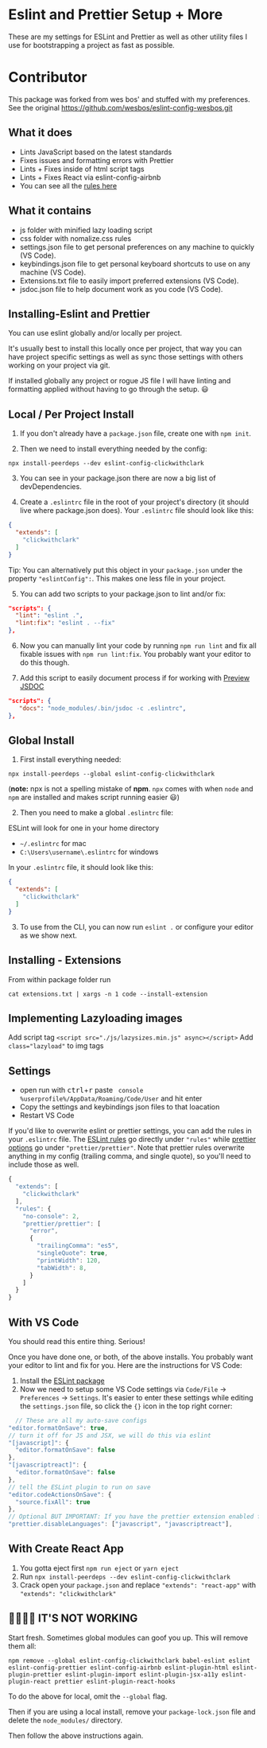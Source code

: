 # Eslint and Prettier Setup + More
These are my settings for ESLint and Prettier as well as other utility files I use for bootstrapping a project as fast as possible.

# Contributor 
This package was forked from wes bos' and stuffed with my preferences.
See the original https://github.com/wesbos/eslint-config-wesbos.git


## What it does
* Lints JavaScript based on the latest standards
* Fixes issues and formatting errors with Prettier
* Lints + Fixes inside of html script tags
* Lints + Fixes React via eslint-config-airbnb
* You can see all the [rules here](https://github.com/clickwithclark/eslint-config-clickwithclark/blob/master/.eslintrc.js)


## What it contains
* js folder with minified lazy loading script
* css folder with nomalize.css rules
* settings.json file to get personal preferences on any machine to quickly (VS Code).
* keybindings.json file to get personal keyboard shortcuts to use on any machine (VS Code).
* Extensions.txt file to easily import preferred extensions (VS Code).
* jsdoc.json file to help document work as you code (VS Code).

## Installing-Eslint and Prettier

You can use eslint globally and/or locally per project.

It's usually best to install this locally once per project, that way you can have project specific settings as well as sync those settings with others working on your project via git.

If  installed globally any project or rogue JS file I  will have linting and formatting applied without having to go through the setup. 😃


## Local / Per Project Install

1. If you don't already have a `package.json` file, create one with `npm init`.

2. Then we need to install everything needed by the config:

```
npx install-peerdeps --dev eslint-config-clickwithclark
```

3. You can see in your package.json there are now a big list of devDependencies.

4. Create a `.eslintrc` file in the root of your project's directory (it should live where package.json does). Your `.eslintrc` file should look like this:

```json
{
  "extends": [
    "clickwithclark"
  ]
}
```

Tip: You can alternatively put this object in your `package.json` under the property `"eslintConfig":`. This makes one less file in your project.

5. You can add two scripts to your package.json to lint and/or fix:

```json
"scripts": {
  "lint": "eslint .",
  "lint:fix": "eslint . --fix"
},
```

6. Now you can manually lint your code by running `npm run lint` and fix all fixable issues with `npm run lint:fix`. You probably want your editor to do this though.

7. Add this script to easily document process if for working with [Preview JSDOC](https://github.com/ludorival/vscode-preview-jsdoc)
```json
"scripts": {
   "docs": "node_modules/.bin/jsdoc -c .eslintrc",
},
```

## Global Install

1. First install everything needed:

```
npx install-peerdeps --global eslint-config-clickwithclark
```
(**note:** npx is not a spelling mistake of **npm**. `npx` comes with when `node` and `npm` are installed and makes script running easier 😃)

2. Then you need to make a global `.eslintrc` file:

ESLint will look for one in your home directory

* `~/.eslintrc` for mac
* `C:\Users\username\.eslintrc` for windows

In your `.eslintrc` file, it should look like this:

```json
{
  "extends": [
    "clickwithclark"
  ]
}
```

3. To use from the CLI, you can now run `eslint .` or configure your editor as we show next.
## Installing - Extensions
From within package folder run
```console
cat extensions.txt | xargs -n 1 code --install-extension
```
## Implementing Lazyloading images
Add script tag ```<script src="./js/lazysizes.min.js" async></script>```
Add ```class="lazyload"``` to img tags


## Settings
* open run with <kbd>ctrl</kbd>+<kbd>r</kbd> paste  ``` console %userprofile%/AppData/Roaming/Code/User``` 
and hit enter
* Copy the settings and keybindings json files to that loacation
* Restart VS Code

If you'd like to overwrite eslint or prettier settings, you can add the rules in your `.eslintrc` file. The [ESLint rules](https://eslint.org/docs/rules/) go directly under `"rules"` while [prettier options](https://prettier.io/docs/en/options.html) go under `"prettier/prettier"`. Note that prettier rules overwrite anything in my config (trailing comma, and single quote), so you'll need to include those as well. 

```js
{
  "extends": [
    "clickwithclark"
  ],
  "rules": {
    "no-console": 2,
    "prettier/prettier": [
      "error",
      {
        "trailingComma": "es5",
        "singleQuote": true,
        "printWidth": 120,
        "tabWidth": 8,
      }
    ]
  }
}
```

## With VS Code

You should read this entire thing. Serious!

Once you have done one, or both, of the above installs. You probably want your editor to lint and fix for you. Here are the instructions for VS Code:

1. Install the [ESLint package](https://marketplace.visualstudio.com/items?itemName=dbaeumer.vscode-eslint)
2. Now we need to setup some VS Code settings via `Code/File` → `Preferences` → `Settings`. It's easier to enter these settings while editing the `settings.json` file, so click the `{}` icon in the top right corner:
  ```js
    // These are all my auto-save configs
  "editor.formatOnSave": true,
  // turn it off for JS and JSX, we will do this via eslint
  "[javascript]": {
    "editor.formatOnSave": false
  },
  "[javascriptreact]": {
    "editor.formatOnSave": false
  },
  // tell the ESLint plugin to run on save
  "editor.codeActionsOnSave": {
    "source.fixAll": true
  },
  // Optional BUT IMPORTANT: If you have the prettier extension enabled for other languages like CSS and HTML, turn it off for JS since we are doing it through Eslint already
  "prettier.disableLanguages": ["javascript", "javascriptreact"],
  ```

## With Create React App

1. You gotta eject first `npm run eject` or `yarn eject`
1. Run `npx install-peerdeps --dev eslint-config-clickwithclark`
1. Crack open your `package.json` and replace `"extends": "react-app"` with `"extends": "clickwithclark"`


## 🤬🤬🤬🤬 IT'S NOT WORKING

Start fresh. Sometimes global modules can goof you up. This will remove them all:

```
npm remove --global eslint-config-clickwithclark babel-eslint eslint eslint-config-prettier eslint-config-airbnb eslint-plugin-html eslint-plugin-prettier eslint-plugin-import eslint-plugin-jsx-a11y eslint-plugin-react prettier eslint-plugin-react-hooks
```

To do the above for local, omit the `--global` flag.

Then if you are using a local install, remove your `package-lock.json` file and delete the `node_modules/` directory.

Then follow the above instructions again.
